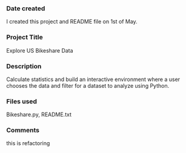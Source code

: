 ### Date created
I created this project and README file on 1st of May.

### Project Title
Explore US Bikeshare Data

### Description
Calculate statistics and build an interactive environment where a user chooses the data and filter for a dataset to analyze using Python.

### Files used
Bikeshare.py, README.txt

### Comments
this is refactoring 


